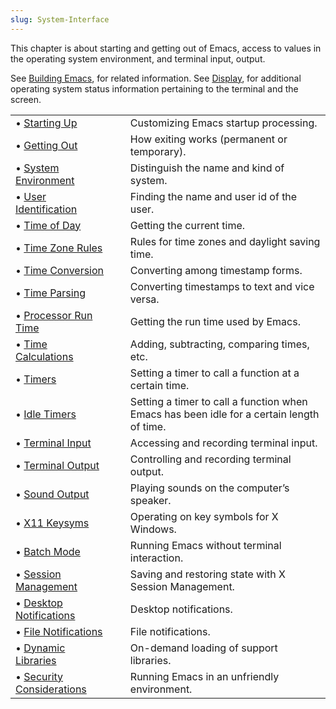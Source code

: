 ```yaml
---
slug: System-Interface
---
```


This chapter is about starting and getting out of Emacs, access to values in the operating system environment, and terminal input, output.

See [Building Emacs](Building-Emacs), for related information. See [Display](Display), for additional operating system status information pertaining to the terminal and the screen.

|                                                      |    |                                                                                           |
| :--------------------------------------------------- | -- | :---------------------------------------------------------------------------------------- |
| • [Starting Up](Starting-Up)                         |    | Customizing Emacs startup processing.                                                     |
| • [Getting Out](Getting-Out)                         |    | How exiting works (permanent or temporary).                                               |
| • [System Environment](System-Environment)           |    | Distinguish the name and kind of system.                                                  |
| • [User Identification](User-Identification)         |    | Finding the name and user id of the user.                                                 |
| • [Time of Day](Time-of-Day)                         |    | Getting the current time.                                                                 |
| • [Time Zone Rules](Time-Zone-Rules)                 |    | Rules for time zones and daylight saving time.                                            |
| • [Time Conversion](Time-Conversion)                 |    | Converting among timestamp forms.                                                         |
| • [Time Parsing](Time-Parsing)                       |    | Converting timestamps to text and vice versa.                                             |
| • [Processor Run Time](Processor-Run-Time)           |    | Getting the run time used by Emacs.                                                       |
| • [Time Calculations](Time-Calculations)             |    | Adding, subtracting, comparing times, etc.                                                |
| • [Timers](Timers)                                   |    | Setting a timer to call a function at a certain time.                                     |
| • [Idle Timers](Idle-Timers)                         |    | Setting a timer to call a function when Emacs has been idle for a certain length of time. |
| • [Terminal Input](Terminal-Input)                   |    | Accessing and recording terminal input.                                                   |
| • [Terminal Output](Terminal-Output)                 |    | Controlling and recording terminal output.                                                |
| • [Sound Output](Sound-Output)                       |    | Playing sounds on the computer’s speaker.                                                 |
| • [X11 Keysyms](X11-Keysyms)                         |    | Operating on key symbols for X Windows.                                                   |
| • [Batch Mode](Batch-Mode)                           |    | Running Emacs without terminal interaction.                                               |
| • [Session Management](Session-Management)           |    | Saving and restoring state with X Session Management.                                     |
| • [Desktop Notifications](Desktop-Notifications)     |    | Desktop notifications.                                                                    |
| • [File Notifications](File-Notifications)           |    | File notifications.                                                                       |
| • [Dynamic Libraries](Dynamic-Libraries)             |    | On-demand loading of support libraries.                                                   |
| • [Security Considerations](Security-Considerations) |    | Running Emacs in an unfriendly environment.                                               |
